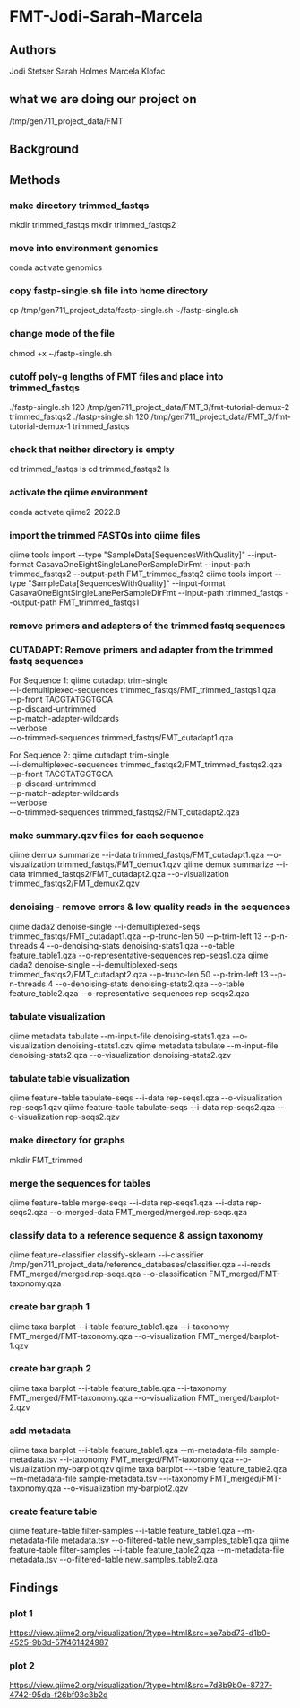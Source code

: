 # FMT-Jodi-Sarah-Marcela

## Authors
Jodi Stetser
Sarah Holmes
Marcela Klofac

## what we are doing our project on
/tmp/gen711_project_data/FMT

## Background

## Methods
### make directory trimmed_fastqs
mkdir trimmed_fastqs
mkdir trimmed_fastqs2
### move into environment genomics
conda activate genomics
### copy fastp-single.sh file into home directory
cp /tmp/gen711_project_data/fastp-single.sh ~/fastp-single.sh
### change mode of the file 
chmod +x ~/fastp-single.sh
### cutoff poly-g lengths of FMT files and place into trimmed_fastqs
./fastp-single.sh 120 /tmp/gen711_project_data/FMT_3/fmt-tutorial-demux-2 trimmed_fastqs2
./fastp-single.sh 120 /tmp/gen711_project_data/FMT_3/fmt-tutorial-demux-1 trimmed_fastqs
### check that neither directory is empty
cd trimmed_fastqs
ls
cd trimmed_fastqs2
ls
### activate the qiime environment
conda activate qiime2-2022.8
### import the trimmed FASTQs into qiime files
qiime tools import --type "SampleData[SequencesWithQuality]" --input-format CasavaOneEightSingleLanePerSampleDirFmt --input-path trimmed_fastqs2 --output-path FMT_trimmed_fastq2
qiime tools import --type "SampleData[SequencesWithQuality]" --input-format CasavaOneEightSingleLanePerSampleDirFmt --input-path trimmed_fastqs --output-path FMT_trimmed_fastqs1
### remove primers and adapters of the trimmed fastq sequences
### CUTADAPT: Remove primers and adapter from the trimmed fastq sequences
For Sequence 1:
qiime cutadapt trim-single \
--i-demultiplexed-sequences trimmed_fastqs/FMT_trimmed_fastqs1.qza \
--p-front TACGTATGGTGCA \
--p-discard-untrimmed \
--p-match-adapter-wildcards \
--verbose \
--o-trimmed-sequences trimmed_fastqs/FMT_cutadapt1.qza

For Sequence 2:
qiime cutadapt trim-single \
--i-demultiplexed-sequences trimmed_fastqs2/FMT_trimmed_fastqs2.qza \
--p-front TACGTATGGTGCA \
--p-discard-untrimmed \
--p-match-adapter-wildcards \
--verbose \
--o-trimmed-sequences trimmed_fastqs2/FMT_cutadapt2.qza

### make summary.qzv files for each sequence
qiime demux summarize --i-data trimmed_fastqs/FMT_cutadapt1.qza --o-visualization trimmed_fastqs/FMT_demux1.qzv
qiime demux summarize --i-data trimmed_fastqs2/FMT_cutadapt2.qza --o-visualization trimmed_fastqs2/FMT_demux2.qzv
### denoising - remove errors & low quality reads in the sequences
qiime dada2 denoise-single --i-demultiplexed-seqs trimmed_fastqs/FMT_cutadapt1.qza --p-trunc-len 50 --p-trim-left 13 --p-n-threads 4 --o-denoising-stats denoising-stats1.qza --o-table feature_table1.qza --o-representative-sequences rep-seqs1.qza
qiime dada2 denoise-single --i-demultiplexed-seqs trimmed_fastqs2/FMT_cutadapt2.qza --p-trunc-len 50 --p-trim-left 13 --p-n-threads 4 --o-denoising-stats denoising-stats2.qza --o-table feature_table2.qza --o-representative-sequences rep-seqs2.qza
### tabulate visualization
qiime metadata tabulate --m-input-file denoising-stats1.qza --o-visualization denoising-stats1.qzv
qiime metadata tabulate --m-input-file denoising-stats2.qza --o-visualization denoising-stats2.qzv
### tabulate table visualization
qiime feature-table tabulate-seqs --i-data rep-seqs1.qza --o-visualization rep-seqs1.qzv
qiime feature-table tabulate-seqs --i-data rep-seqs2.qza --o-visualization rep-seqs2.qzv
### make directory for graphs
mkdir FMT_trimmed
### merge the sequences for tables 
qiime feature-table merge-seqs --i-data rep-seqs1.qza --i-data rep-seqs2.qza --o-merged-data FMT_merged/merged.rep-seqs.qza
### classify data to a reference sequence & assign taxonomy
qiime feature-classifier classify-sklearn --i-classifier /tmp/gen711_project_data/reference_databases/classifier.qza --i-reads FMT_merged/merged.rep-seqs.qza --o-classification FMT_merged/FMT-taxonomy.qza
### create bar graph 1
qiime taxa barplot --i-table feature_table1.qza --i-taxonomy FMT_merged/FMT-taxonomy.qza --o-visualization FMT_merged/barplot-1.qzv
### create bar graph 2
qiime taxa barplot --i-table feature_table.qza --i-taxonomy FMT_merged/FMT-taxonomy.qza --o-visualization FMT_merged/barplot-2.qzv
### add metadata
qiime taxa barplot --i-table feature_table1.qza --m-metadata-file sample-metadata.tsv --i-taxonomy FMT_merged/FMT-taxonomy.qza --o-visualization my-barplot.qzv 
qiime taxa barplot --i-table feature_table2.qza --m-metadata-file sample-metadata.tsv --i-taxonomy FMT_merged/FMT-taxonomy.qza --o-visualization my-barplot2.qzv
### create feature table
qiime feature-table filter-samples --i-table feature_table1.qza --m-metadata-file metadata.tsv --o-filtered-table new_samples_table1.qza
qiime feature-table filter-samples --i-table feature_table2.qza --m-metadata-file metadata.tsv --o-filtered-table new_samples_table2.qza

## Findings
### plot 1
https://view.qiime2.org/visualization/?type=html&src=ae7abd73-d1b0-4525-9b3d-57f461424987
### plot 2
https://view.qiime2.org/visualization/?type=html&src=7d8b9b0e-8727-4742-95da-f26bf93c3b2d

